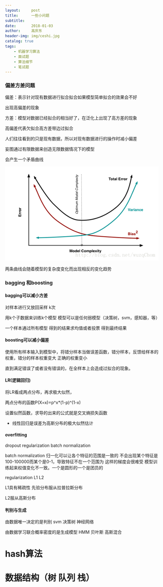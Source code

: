 ```yaml
---
layout:     post
title:      一些小问题
subtitle:   
date:       2018-01-03
author:     高庆东
header-img: img/ceshi.jpg
catalog: true
tags:
    - 机器学习算法
    - 面试题
    - 算法细节
    - 笔试题
---
```


### 偏差方差问题
偏差：表示针对现有数据进行拟合拟合如果模型简单拟合的效果会不好

出现高偏差的现象

方差：模型对数据已经拟合的相当好了，在泛化上出现了高方差的现象

高偏差代表欠拟合高方差带边过拟合

人们往往看到的只是现有数据，所以对现有数据进行的操作时减小偏差

妄图通过有限数据来创造无限数据情况下的模型

会产生一个矛盾曲线

![方差偏差](/img/方差偏差.png)

两条曲线会随着模型的复杂度变化而出现相反的变化趋势

### bagging 和boosting

#### bagging可以减小方差
对样本进行又放回采样 k次

用k个子数据来训练k个模型 模型可以是任何弱模型（决策树，svm，感知器，等）

一个样本通过所有模型 得到的结果求均值或者投票 得到最终结果

#### boosting可以减小偏差

使用所有样本输入到模型中，将错分样本当做误差函数，错分样本，反馈给样本的权重，错分的样本权重变大 正确的权重变小

直到满足错误了或者没有错误的，在全样本上会造成过拟合的现象。


#### LR(逻辑回归)
将LR看成两点分布，再求极大似然，

两点分布的函数P(X=x)=p^x*(1-p)^(1-x)

设置似然函数，求导的出来的公式就是交叉熵损失函数

- 线性回归是误差为高斯分布的极大似然估计


#### overfitting
dropout regularization batch normalization

batch normalization 归一化可以让各个特征的范围是一致的
不会出现某个特征是100-100000而某个是0-1，导致特征不在一个范围为 这样的梯度会很难受
模型训练起来权值变化不一致。一个是圆形的一个是团员的

regularization L1 L2

L1具有稀疏性 先验分布服从拉普拉斯分布

L2服从高斯分布


#### 判别与生成
由数据唯一决定的是判别  svm 决策树  神经网络

由数据学习联合概率密度的是生成模型 HMM 贝叶斯 高斯混合


# hash算法
# 数据结构（树 队列 栈）



